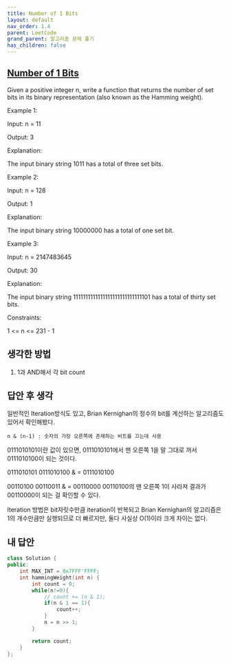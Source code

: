 ```yaml
---
title: Number of 1 Bits
layout: default
nav_order: 1.4
parent: LeetCode
grand_parent: 알고리즘 문제 풀기
has_children: false
---
```



## [Number of 1 Bits](https://leetcode.com/problems/number-of-1-bits/description/)
Given a positive integer n, write a function that returns the number of 
set bits
 in its binary representation (also known as the Hamming weight).

 

Example 1:

Input: n = 11

Output: 3

Explanation:

The input binary string 1011 has a total of three set bits.

Example 2:

Input: n = 128

Output: 1

Explanation:

The input binary string 10000000 has a total of one set bit.

Example 3:

Input: n = 2147483645

Output: 30

Explanation:

The input binary string 1111111111111111111111111111101 has a total of thirty set bits.

 

Constraints:

1 <= n <= 231 - 1

## 생각한 방법
1. 1과 AND해서 각 bit count


## 답안 후 생각
일반적인 Iteration방식도 있고, Brian Kernighan의 정수의 bit를 계산하는 알고리즘도 있어서 확인해봤다.  
```
n & (n-1) : 숫자의 가장 오른쪽에 존재하는 비트를 끄는데 사용
```
0111010101이란 값이 있으면, 0111010101에서 맨 오른쪽 1을 말 그대로 꺼서 0111010100이 되는 것이다.  

0111010101
0111010100 &
= 0111010100

00110100
00110011 &
= 00110000 
00110100의 맨 오른쪽 1이 사라져 결과가 00110000이 되는 걸 확인할 수 있다.

Iteration 방법은 bit자릿수만큼 iteration이 반복되고 Brian Kernighan의 알고리즘은 1의 개수만큼만 실행되므로 더 빠르지만, 둘다 사실상 O(1)이라 크게 차이는 없다.


## 내 답안
```c++
class Solution {
public:
    int MAX_INT = 0x7FFF'FFFF;
    int hammingWeight(int n) {
        int count = 0;
        while(n!=0){
            // count += (n & 1);
            if(n & 1 == 1){
                count++;
            }
            n = n >> 1;
        }

        return count;
    }
};
```
